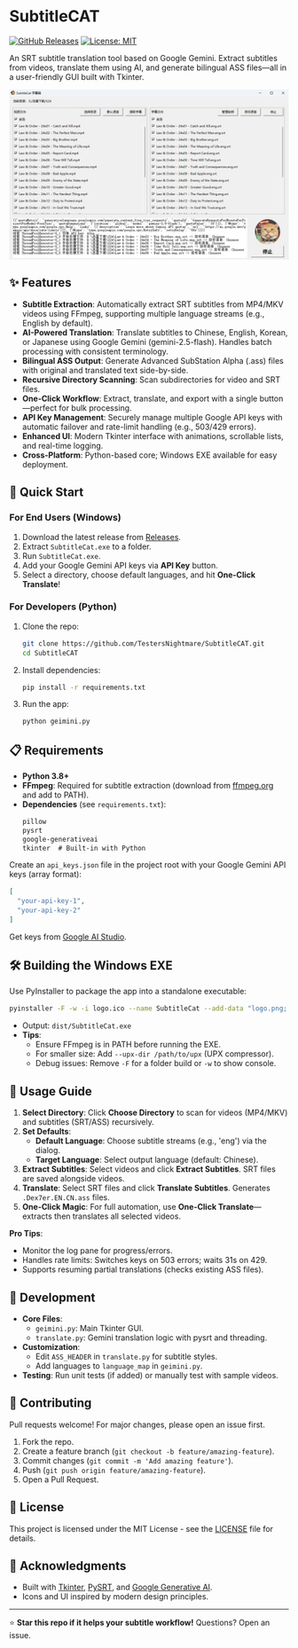 # SubtitleCAT

[![GitHub Releases](https://img.shields.io/github/v/release/TestersNightmare/SubtitleCAT)](https://github.com/TestersNightmare/SubtitleCAT/releases)
[![License: MIT](https://img.shields.io/badge/License-MIT-yellow.svg)](https://opensource.org/licenses/MIT)

An SRT subtitle translation tool based on Google Gemini. Extract subtitles from videos, translate them using AI, and generate bilingual ASS files—all in a user-friendly GUI built with Tkinter.

<div style="display: flex; justify-content: center;">
  <img alt="Desktop Launcher Icon" src="2025-10-02_210131.jpg" width="900">
</div>

## ✨ Features

- **Subtitle Extraction**: Automatically extract SRT subtitles from MP4/MKV videos using FFmpeg, supporting multiple language streams (e.g., English by default).
- **AI-Powered Translation**: Translate subtitles to Chinese, English, Korean, or Japanese using Google Gemini (gemini-2.5-flash). Handles batch processing with consistent terminology.
- **Bilingual ASS Output**: Generate Advanced SubStation Alpha (.ass) files with original and translated text side-by-side.
- **Recursive Directory Scanning**: Scan subdirectories for video and SRT files.
- **One-Click Workflow**: Extract, translate, and export with a single button—perfect for bulk processing.
- **API Key Management**: Securely manage multiple Google API keys with automatic failover and rate-limit handling (e.g., 503/429 errors).
- **Enhanced UI**: Modern Tkinter interface with animations, scrollable lists, and real-time logging.
- **Cross-Platform**: Python-based core; Windows EXE available for easy deployment.

## 🚀 Quick Start

### For End Users (Windows)
1. Download the latest release from [Releases](https://github.com/TestersNightmare/SubtitleCAT/releases).
2. Extract `SubtitleCat.exe` to a folder.
3. Run `SubtitleCat.exe`.
4. Add your Google Gemini API keys via **API Key** button.
5. Select a directory, choose default languages, and hit **One-Click Translate**!

### For Developers (Python)
1. Clone the repo:
   ```bash
   git clone https://github.com/TestersNightmare/SubtitleCAT.git
   cd SubtitleCAT
   ```
2. Install dependencies:
   ```bash
   pip install -r requirements.txt
   ```
3. Run the app:
   ```bash
   python geimini.py
   ```

## 📋 Requirements

- **Python 3.8+**
- **FFmpeg**: Required for subtitle extraction (download from [ffmpeg.org](https://ffmpeg.org/download.html) and add to PATH).
- **Dependencies** (see `requirements.txt`):
  ```
  pillow
  pysrt
  google-generativeai
  tkinter  # Built-in with Python
  ```

Create an `api_keys.json` file in the project root with your Google Gemini API keys (array format):
```json
[
  "your-api-key-1",
  "your-api-key-2"
]
```
Get keys from [Google AI Studio](https://aistudio.google.com/app/apikey).

## 🛠️ Building the Windows EXE

Use PyInstaller to package the app into a standalone executable:

```bash
pyinstaller -F -w -i logo.ico --name SubtitleCat --add-data "logo.png;." --add-data "api_keys.json;." --hidden-import=google.generativeai --hidden-import=pysrt geimini.py
```

- Output: `dist/SubtitleCat.exe`
- **Tips**: 
  - Ensure FFmpeg is in PATH before running the EXE.
  - For smaller size: Add `--upx-dir /path/to/upx` (UPX compressor).
  - Debug issues: Remove `-F` for a folder build or `-w` to show console.

## 📖 Usage Guide

1. **Select Directory**: Click **Choose Directory** to scan for videos (MP4/MKV) and subtitles (SRT/ASS) recursively.
2. **Set Defaults**:
   - **Default Language**: Choose subtitle streams (e.g., 'eng') via the dialog.
   - **Target Language**: Select output language (default: Chinese).
3. **Extract Subtitles**: Select videos and click **Extract Subtitles**. SRT files are saved alongside videos.
4. **Translate**: Select SRT files and click **Translate Subtitles**. Generates `.Dex7er.EN.CN.ass` files.
5. **One-Click Magic**: For full automation, use **One-Click Translate**—extracts then translates all selected videos.

**Pro Tips**:
- Monitor the log pane for progress/errors.
- Handles rate limits: Switches keys on 503 errors; waits 31s on 429.
- Supports resuming partial translations (checks existing ASS files).

## 🔧 Development

- **Core Files**:
  - `geimini.py`: Main Tkinter GUI.
  - `translate.py`: Gemini translation logic with pysrt and threading.
- **Customization**:
  - Edit `ASS_HEADER` in `translate.py` for subtitle styles.
  - Add languages to `language_map` in `geimini.py`.
- **Testing**: Run unit tests (if added) or manually test with sample videos.

## 🤝 Contributing

Pull requests welcome! For major changes, please open an issue first.

1. Fork the repo.
2. Create a feature branch (`git checkout -b feature/amazing-feature`).
3. Commit changes (`git commit -m 'Add amazing feature'`).
4. Push (`git push origin feature/amazing-feature`).
5. Open a Pull Request.

## 📄 License

This project is licensed under the MIT License - see the [LICENSE](LICENSE) file for details.

## 🙏 Acknowledgments

- Built with [Tkinter](https://docs.python.org/3/library/tkinter.html), [PySRT](https://github.com/byroot/pysrt), and [Google Generative AI](https://ai.google.dev/).
- Icons and UI inspired by modern design principles.

---

⭐ **Star this repo if it helps your subtitle workflow!** Questions? Open an issue.